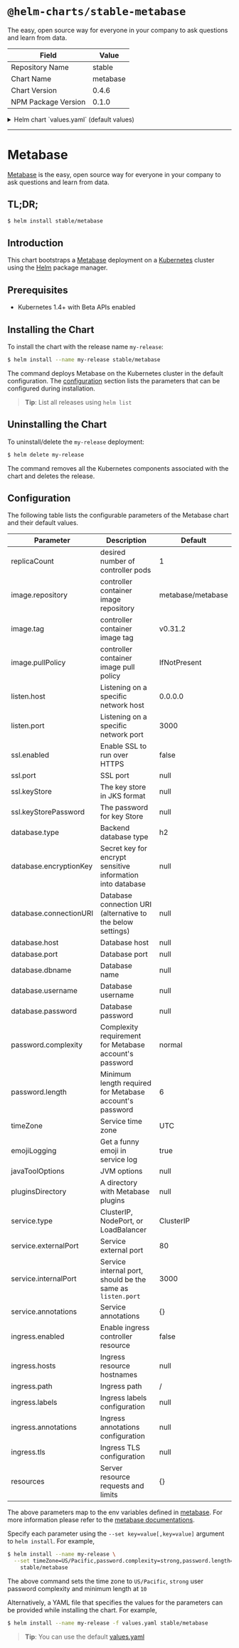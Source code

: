 # `@helm-charts/stable-metabase`

The easy, open source way for everyone in your company to ask questions and learn from data.

| Field               | Value    |
| ------------------- | -------- |
| Repository Name     | stable   |
| Chart Name          | metabase |
| Chart Version       | 0.4.6    |
| NPM Package Version | 0.1.0    |

<details>

<summary>Helm chart `values.yaml` (default values)</summary>

```yaml
# Currently Metabase is not horizontly scalable. See
# https://github.com/metabase/metabase/issues/1446 and
# https://github.com/metabase/metabase/issues/2754
# NOTE: Should remain 1
replicaCount: 1
image:
  repository: metabase/metabase
  tag: v0.31.2
  pullPolicy: IfNotPresent

# Config Jetty web server
listen:
  host: '0.0.0.0'
  port: 3000
ssl:
  # If you have an ssl certificate and would prefer to have Metabase run over HTTPS
  enabled: false
  # port: 8443
  # keyStore: |-
  #   << JKS KEY STORE >>
  # keyStorePassword: storepass

# Backend database
database:
  # Database type (h2 / mysql / postgres), default: h2
  type: h2
  # encryptionKey: << YOUR ENCRYPTION KEY >>
  ## Only need when you use mysql / postgres
  # host:
  # port:
  # dbname:
  # username:
  # password:
  ## Alternatively, use a connection URI for full configurability. Example for SSL enabled Postgres.
  # connectionURI: postgres://user:password@host:port/database?ssl=true&sslmode=require&sslfactory=org.postgresql.ssl.NonValidatingFactory"

password:
  # Changing Metabase password complexity:
  # weak: no character constraints
  # normal: at least 1 digit (default)
  # strong: minimum 8 characters w/ 2 lowercase, 2 uppercase, 1 digit, and 1 special character
  complexity: normal
  length: 6

timeZone: UTC
emojiLogging: true
# javaToolOptions:
# pluginsDirectory:

service:
  name: metabase
  type: ClusterIP
  externalPort: 80
  internalPort: 3000
  annotations:
    # Used to add custom annotations to the Service.
    # service.beta.kubernetes.io/aws-load-balancer-internal: "0.0.0.0/0"
ingress:
  enabled: false
  # Used to create Ingress record (should used with service.type: ClusterIP).
  hosts:
    # - metabase.domain.com
  # The ingress path. Useful to host metabase on a subpath, such as `/metabase`.
  path: /
  labels:
    # Used to add custom labels to the Ingress
    # Useful if for example you have multiple Ingress controllers and want your Ingress controllers to bind to specific Ingresses
    # traffic: internal
  annotations:
    # kubernetes.io/ingress.class: nginx
    # kubernetes.io/tls-acme: "true"
  tls:
    # Secrets must be manually created in the namespace.
    # - secretName: metabase-tls
    #   hosts:
    #     - metabase.domain.com
resources:
  {}
  # We usually recommend not to specify default resources and to leave this as a conscious
  # choice for the user. This also increases chances charts run on environments with little
  # resources, such as Minikube. If you do want to specify resources, uncomment the following
  # lines, adjust them as necessary, and remove the curly braces after 'resources:'.
  # limits:
  #  cpu: 100m
  #  memory: 128Mi
  # requests:
  #  cpu: 100m
  #  memory: 128Mi
```

</details>

---

# Metabase

[Metabase](http://metabase.com) is the easy, open source way for everyone in your company to ask questions and learn from data.

## TL;DR;

```bash
$ helm install stable/metabase
```

## Introduction

This chart bootstraps a [Metabase](https://github.com/metabase/metabase) deployment on a [Kubernetes](http://kubernetes.io) cluster using the [Helm](https://helm.sh) package manager.

## Prerequisites

- Kubernetes 1.4+ with Beta APIs enabled

## Installing the Chart

To install the chart with the release name `my-release`:

```bash
$ helm install --name my-release stable/metabase
```

The command deploys Metabase on the Kubernetes cluster in the default configuration. The [configuration](#configuration) section lists the parameters that can be configured during installation.

> **Tip**: List all releases using `helm list`

## Uninstalling the Chart

To uninstall/delete the `my-release` deployment:

```bash
$ helm delete my-release
```

The command removes all the Kubernetes components associated with the chart and deletes the release.

## Configuration

The following table lists the configurable parameters of the Metabase chart and their default values.

| Parameter              | Description                                                 | Default           |
| ---------------------- | ----------------------------------------------------------- | ----------------- |
| replicaCount           | desired number of controller pods                           | 1                 |
| image.repository       | controller container image repository                       | metabase/metabase |
| image.tag              | controller container image tag                              | v0.31.2           |
| image.pullPolicy       | controller container image pull policy                      | IfNotPresent      |
| listen.host            | Listening on a specific network host                        | 0.0.0.0           |
| listen.port            | Listening on a specific network port                        | 3000              |
| ssl.enabled            | Enable SSL to run over HTTPS                                | false             |
| ssl.port               | SSL port                                                    | null              |
| ssl.keyStore           | The key store in JKS format                                 | null              |
| ssl.keyStorePassword   | The password for key Store                                  | null              |
| database.type          | Backend database type                                       | h2                |
| database.encryptionKey | Secret key for encrypt sensitive information into database  | null              |
| database.connectionURI | Database connection URI (alternative to the below settings) | null              |
| database.host          | Database host                                               | null              |
| database.port          | Database port                                               | null              |
| database.dbname        | Database name                                               | null              |
| database.username      | Database username                                           | null              |
| database.password      | Database password                                           | null              |
| password.complexity    | Complexity requirement for Metabase account's password      | normal            |
| password.length        | Minimum length required for Metabase account's password     | 6                 |
| timeZone               | Service time zone                                           | UTC               |
| emojiLogging           | Get a funny emoji in service log                            | true              |
| javaToolOptions        | JVM options                                                 | null              |
| pluginsDirectory       | A directory with Metabase plugins                           | null              |
| service.type           | ClusterIP, NodePort, or LoadBalancer                        | ClusterIP         |
| service.externalPort   | Service external port                                       | 80                |
| service.internalPort   | Service internal port, should be the same as `listen.port`  | 3000              |
| service.annotations    | Service annotations                                         | {}                |
| ingress.enabled        | Enable ingress controller resource                          | false             |
| ingress.hosts          | Ingress resource hostnames                                  | null              |
| ingress.path           | Ingress path                                                | /                 |
| ingress.labels         | Ingress labels configuration                                | null              |
| ingress.annotations    | Ingress annotations configuration                           | null              |
| ingress.tls            | Ingress TLS configuration                                   | null              |
| resources              | Server resource requests and limits                         | {}                |

The above parameters map to the env variables defined in [metabase](http://github.com/metabase/metabase). For more information please refer to the [metabase documentations](http://www.metabase.com/docs/v0.24.2/).

Specify each parameter using the `--set key=value[,key=value]` argument to `helm install`. For example,

```bash
$ helm install --name my-release \
  --set timeZone=US/Pacific,password.complexity=strong,password.length=10 \
    stable/metabase
```

The above command sets the time zone to `US/Pacific`, `strong` user password complexity and minimum length at `10`

Alternatively, a YAML file that specifies the values for the parameters can be provided while installing the chart. For example,

```bash
$ helm install --name my-release -f values.yaml stable/metabase
```

> **Tip**: You can use the default [values.yaml](values.yaml)
